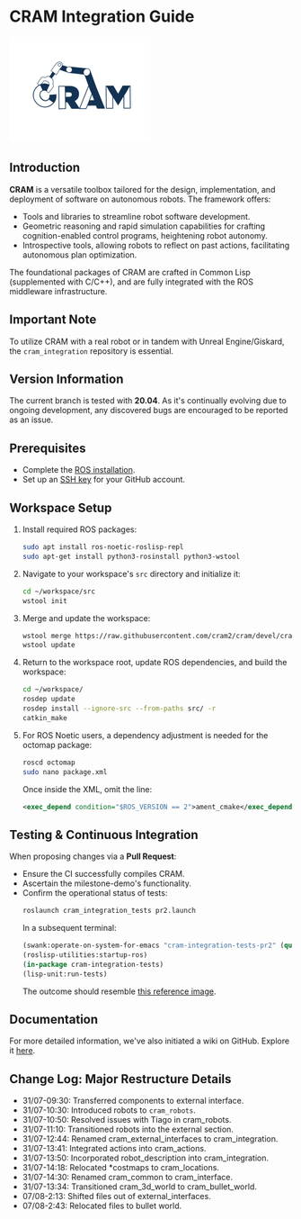 # CRAM Integration Guide

![CRAM Logo](https://raw.githubusercontent.com/cram2/cram/master/graphics/CramLogoSmall.png)

## Introduction
**CRAM** is a versatile toolbox tailored for the design, implementation, and deployment of software on autonomous robots. The framework offers:

- Tools and libraries to streamline robot software development.
- Geometric reasoning and rapid simulation capabilities for crafting cognition-enabled control programs, heightening robot autonomy.
- Introspective tools, allowing robots to reflect on past actions, facilitating autonomous plan optimization.

The foundational packages of CRAM are crafted in Common Lisp (supplemented with C/C++), and are fully integrated with the ROS middleware infrastructure.

## Important Note
To utilize CRAM with a real robot or in tandem with Unreal Engine/Giskard, the `cram_integration` repository is essential.

## Version Information
The current branch is tested with **20.04**. As it's continually evolving due to ongoing development, any discovered bugs are encouraged to be reported as an issue.

## Prerequisites

- Complete the [ROS installation](http://wiki.ros.org/noetic/Installation).
- Set up an [SSH key](https://docs.github.com/en/authentication/connecting-to-github-with-ssh/about-ssh) for your GitHub account.

## Workspace Setup

1. Install required ROS packages:
   ```bash
   sudo apt install ros-noetic-roslisp-repl
   sudo apt-get install python3-rosinstall python3-wstool
   ```

2. Navigate to your workspace's `src` directory and initialize it:
   ```bash
   cd ~/workspace/src
   wstool init
   ```

3. Merge and update the workspace:
   ```bash
   wstool merge https://raw.githubusercontent.com/cram2/cram/devel/cram-20.04.rosinstall
   wstool update
   ```

4. Return to the workspace root, update ROS dependencies, and build the workspace:
   ```bash
   cd ~/workspace/
   rosdep update
   rosdep install --ignore-src --from-paths src/ -r
   catkin_make
   ```

5. For ROS Noetic users, a dependency adjustment is needed for the octomap package:
   ```bash
   roscd octomap
   sudo nano package.xml
   ```
   Once inside the XML, omit the line:
   ```xml
   <exec_depend condition="$ROS_VERSION == 2">ament_cmake</exec_depend>
   ```

## Testing & Continuous Integration

When proposing changes via a **Pull Request**:

- Ensure the CI successfully compiles CRAM.
- Ascertain the milestone-demo's functionality.
- Confirm the operational status of tests:
   ```bash
   roslaunch cram_integration_tests pr2.launch 
   ```
   In a subsequent terminal:
   ```lisp
   (swank:operate-on-system-for-emacs "cram-integration-tests-pr2" (quote load-op))
   (roslisp-utilities:startup-ros)
   (in-package cram-integration-tests)
   (lisp-unit:run-tests)
   ```
   The outcome should resemble [this reference image](https://github.com/cram2/cram/blob/noetic/graphics/test-summary.png).

## Documentation
For more detailed information, we've also initiated a wiki on GitHub. Explore it [here](https://github.com/cram2/cram/wiki).

## Change Log: Major Restructure Details

- 31/07-09:30: Transferred components to external interface.
- 31/07-10:30: Introduced robots to `cram_robots`.
- 31/07-10:50: Resolved issues with Tiago in cram_robots.
- 31/07-11:10: Transitioned robots into the external section.
- 31/07-12:44: Renamed cram_external_interfaces to cram_integration.
- 31/07-13:41: Integrated actions into cram_actions.
- 31/07-13:50: Incorporated robot_description into cram_integration.
- 31/07-14:18: Relocated *costmaps to cram_locations.
- 31/07-14:30: Renamed cram_common to cram_interface.
- 31/07-13:34: Transitioned cram_3d_world to cram_bullet_world.
- 07/08-2:13: Shifted files out of external_interfaces.
- 07/08-2:43: Relocated files to bullet world.
